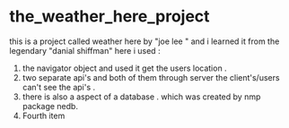 # the_weather_here_project
this is a project called weather here by "joe lee " and i learned it from the legendary "danial shiffman"
here i used :  
<ol>
<li> the navigator object and used it get the users location .  </li>
<li> two separate api's and both of them through server the client's/users can't see the api's . </li>
<li> there is also a aspect of a database . which was created by nmp package nedb. </li>
<li>Fourth item</li>
</ol>
